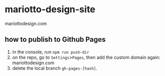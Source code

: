 # mariotto-design-site
mariottodesign.com

## how to publish to Github Pages
1) in the console, run `npm run push-dir`   
2) on the repo, go to `Settings`>`Pages`, then add the custom domain again: mariottodesign.com
3) delete the local branch `gh-pages-[hash]`.